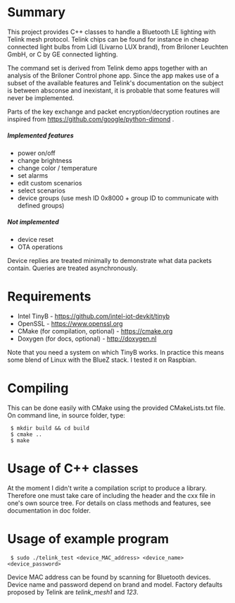 # Summary
This project provides C++ classes to handle a Bluetooth LE lighting with Telink mesh protocol. Telink chips can be found for instance in cheap connected light bulbs from Lidl (Livarno LUX brand), from Briloner Leuchten GmbH, or C by GE connected lighting.

The command set is derived from Telink demo apps together with an analysis of the Briloner Control phone app. Since the app makes use of a subset of the available features and Telink's documentation on the subject is between absconse and inexistant, it is probable that some features will never be implemented.

Parts of the key exchange and packet encryption/decryption routines are inspired from https://github.com/google/python-dimond .

##### Implemented features
 * power on/off
 * change brightness
 * change color / temperature
 * set alarms
 * edit custom scenarios
 * select scenarios
 * device groups (use mesh ID 0x8000 + group ID to communicate with defined groups)

##### Not implemented
 * device reset
 * OTA operations

Device replies are treated minimally to demonstrate what data packets contain. Queries are treated asynchronously.

# Requirements
- Intel TinyB - https://github.com/intel-iot-devkit/tinyb
- OpenSSL - https://www.openssl.org
- CMake (for compilation, optional) - https://cmake.org
- Doxygen (for docs, optional) - http://doxygen.nl

Note that you need a system on which TinyB works. In practice this means some blend of Linux with the BlueZ stack. I tested it on Raspbian.

# Compiling
This can be done easily with CMake using the provided CMakeLists.txt file.
On command line, in source folder, type:
```
 $ mkdir build && cd build
 $ cmake ..
 $ make
```

# Usage of C++ classes
At the moment I didn't write a compilation script to produce a library. Therefore one must take care of including the header and the cxx file in one's own source tree.
For details on class methods and features, see documentation in doc folder.

# Usage of example program
` $ sudo ./telink_test <device_MAC_address> <device_name> <device_password>`

Device MAC address can be found by scanning for Bluetooth devices. Device name and password depend on brand and model. Factory defaults proposed by Telink are *telink_mesh1* and *123*.
